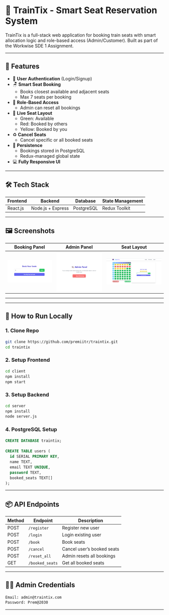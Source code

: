 
# 🚆 TrainTix - Smart Seat Reservation System

TrainTix is a full-stack web application for booking train seats with smart allocation logic and role-based access (Admin/Customer). Built as part of the Workwise SDE 1 Assignment.

---

## 🧠 Features

- 🔐 **User Authentication** (Login/Signup)
- 🪑 **Smart Seat Booking**
  - Books closest available and adjacent seats
  - Max 7 seats per booking
- 🎯 **Role-Based Access**
  - Admin can reset all bookings
- 💺 **Live Seat Layout**
  - Green: Available  
  - Red: Booked by others  
  - Yellow: Booked by you
- ♻️ **Cancel Seats**
  - Cancel specific or all booked seats
- 💾 **Persistence**
  - Bookings stored in PostgreSQL
  - Redux-managed global state
- 💻 **Fully Responsive UI**

---

## 🛠 Tech Stack

| Frontend   | Backend        | Database   | State Management |
|------------|----------------|------------|------------------|
| React.js   | Node.js + Express | PostgreSQL | Redux Toolkit  |

---

## 🖼 Screenshots

| Booking Panel | Admin Panel | Seat Layout |
|---------------|-------------|--------------|
| ![booking](./screenshots/booking.png) | ![admin](./screenshots/admin.png) | ![layout](./screenshots/layout.png) |

---

---

## 🧪 How to Run Locally

### 1. Clone Repo
```bash
git clone https://github.com/premiitr/traintix.git
cd traintix
```

### 2. Setup Frontend
```bash
cd client
npm install
npm start
```

### 3. Setup Backend
```bash
cd server
npm install
node server.js
```

### 4. PostgreSQL Setup
```sql
CREATE DATABASE traintix;

CREATE TABLE users (
  id SERIAL PRIMARY KEY,
  name TEXT,
  email TEXT UNIQUE,
  password TEXT,
  booked_seats TEXT[]
);
```

---

## 📦 API Endpoints

| Method | Endpoint         | Description               |
|--------|------------------|---------------------------|
| POST   | `/register`      | Register new user         |
| POST   | `/login`         | Login existing user       |
| POST   | `/book`          | Book seats                |
| POST   | `/cancel`        | Cancel user’s booked seats |
| POST   | `/reset_all`     | Admin resets all bookings |
| GET    | `/booked_seats`  | Get all booked seats      |

---

## 👨‍💻 Admin Credentials

```bash
Email: admin@traintix.com
Password: Prem@2030
```

---


